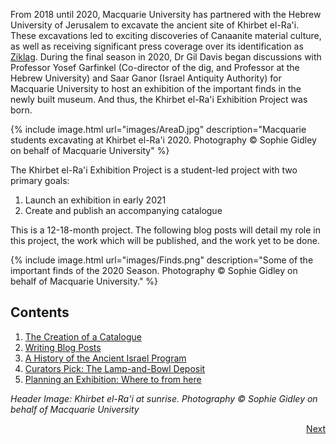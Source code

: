 From 2018 until 2020, Macquarie University has partnered with the Hebrew University of Jerusalem to excavate the ancient site of Khirbet el-Ra'i. These excavations led to exciting discoveries of Canaanite material culture, as well as receiving significant press coverage over its identification as [Ziklag](https://www.heritagedaily.com/2020/04/rare-figurines-uncovered-at-lost-biblical-city/127574). During the final season in 2020, Dr Gil Davis began discussions with Professor Yosef Garfinkel (Co-director of the dig, and Professor at the Hebrew University) and Saar Ganor (Israel Antiquity Authority) for Macquarie University to host an exhibition of the important finds in the newly built museum. And thus, the Khirbet el-Ra'i Exhibition Project was born. 

{% include image.html url="images/AreaD.jpg" description="Macquarie students excavating at Khirbet el-Ra'i 2020. Photography © Sophie Gidley on behalf of Macquarie University" %}

The Khirbet el-Ra'i Exhibition Project is a student-led project with two primary goals:

1. Launch an exhibition in early 2021 
2. Create and publish an accompanying catalogue 

This is a 12-18-month project. The following blog posts will detail my role in this project, the work which will be published, and the work yet to be done.

{% include image.html url="images/Finds.png" description="Some of the important finds of the 2020 Season. Photography © Sophie Gidley on behalf of Macquarie University." %}

## Contents
 
1. [The Creation of a Catalogue](TheCreationofaCatalogue.md)
2. [Writing Blog Posts](WritingBlogPosts.md)
3. [A History of the Ancient Israel Program](AHistory.md)
4. [Curators Pick: The Lamp-and-Bowl Deposit](Curatorspick.md)
5. [Planning an Exhibition: Where to from here](PlanninganExhibition.md)

*Header Image: Khirbet el-Ra'i at sunrise. Photography © Sophie Gidley on behalf of Macquarie University*

<p style="display: flex; justify-content: flex-end;">
  <a class="button" href="TheCreationofaCatalogue.html">Next</a>
</p>
